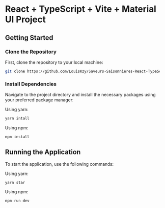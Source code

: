 # React + TypeScript + Vite + Material UI Project

## Getting Started

### Clone the Repository
First, clone the repository to your local machine:
```bash
git clone https://github.com/LouisKzy/Saveurs-Saisonnieres-React-TypeScript-Material-Ui
```
### Install Dependencies
Navigate to the project directory and install the necessary packages using your preferred package manager:

Using yarn:
```bash
yarn intall
```

Using npm:
```bash
npm install
``` 

## Running the Application
To start the application, use the following commands:

Using yarn:
```bash
yarn star
```

Using npm:
```bash
npm run dev
``` 
